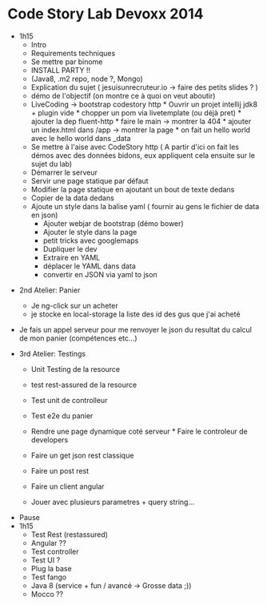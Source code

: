 # Code Story Lab Devoxx 2014

- 1h15
	* Intro
	* Requirements techniques
	* Se mettre par binome
	* INSTALL PARTY !!
	* (Java8, .m2 repo, node ?, Mongo)
	* Explication du sujet ( jesuisunrecruteur.io -> faire des petits slides ? )
	* démo de l'objectif (on montre ce à quoi on veut aboutir)
	* LiveCoding -> bootstrap codestory http
           * Ouvrir un projet intellij jdk8 + plugin vide
           * chopper un pom via livetemplate (ou déjà pret)
           * ajouter  la dep fluent-http
           *  faire le main -> montrer la 404
           * ajouter un index.html dans /app -> montrer la page
           * on fait un hello world avec le hello world dans _data
	* Se mettre à l'aise avec CodeStory http
( A partir d'ici on fait les démos avec des données bidons, eux appliquent cela ensuite sur le sujet du lab)
	* Démarrer le serveur
	* Servir une page statique par défaut
	* Modifier la page statique en ajoutant un bout de texte dedans
	* Copier de la data dedans
	* Ajoute un style dans la balise yaml ( fournir au gens le fichier de data en json)
		* Ajouter webjar de bootstrap (démo bower)
		* Ajouter le style dans la page
		* petit tricks avec googlemaps
		* Dupliquer le dev
		* Extraire en YAML
		* déplacer le YAML dans data
		* convertir en JSON via yaml to json

* 2nd Atelier:  Panier
  * Je ng-click sur un acheter
  * je stocke en local-storage la liste des id des gus que j'ai acheté
 * Je fais un appel serveur pour me renvoyer le json du resultat du calcul de mon panier (compétences etc...)


* 3rd Atelier: Testings
   * Unit Testing de la resource
   * test rest-assured de la resource
   * Test unit de controlleur
   * Test e2e du panier




	* Rendre une page dynamique coté serveur
			* Faire le controleur de developers
	* Faire un get json rest classique
	* Faire un post rest
	* Faire un client angular
	* Jouer avec plusieurs parametres + query string...
- Pause
- 1h15
	* Test Rest (restassured)
	* Angular ??
	* Test controller
	* Test UI ?
	* Plug la base
	* Test fango
	* Java 8 (service + fun / avancé -> Grosse data ;))
	* Mocco ??
